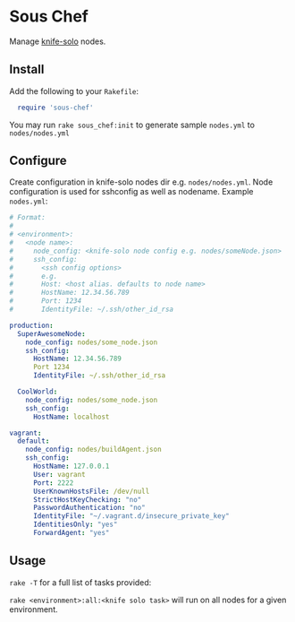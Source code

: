 # Sous Chef

Manage [knife-solo](http://matschaffer.github.com/knife-solo/) nodes.

## Install

Add the following to your `Rakefile`:

```ruby
  require 'sous-chef'
```

You may run `rake sous_chef:init` to generate sample `nodes.yml` to
`nodes/nodes.yml`

## Configure

Create configuration in knife-solo nodes dir e.g. `nodes/nodes.yml`. Node
configuration is used for sshconfig as well as nodename. Example `nodes.yml`:

```yaml
# Format:
#
# <environment>:
#   <node name>:
#     node_config: <knife-solo node config e.g. nodes/someNode.json>
#     ssh_config:
#       <ssh config options>
#       e.g.
#       Host: <host alias. defaults to node name>
#       HostName: 12.34.56.789
#       Port: 1234
#       IdentityFile: ~/.ssh/other_id_rsa

production:
  SuperAwesomeNode:
    node_config: nodes/some_node.json
    ssh_config:
      HostName: 12.34.56.789
      Port 1234
      IdentityFile: ~/.ssh/other_id_rsa

  CoolWorld:
    node_config: nodes/some_node.json
    ssh_config:
      HostName: localhost

vagrant:
  default:
    node_config: nodes/buildAgent.json
    ssh_config:
      HostName: 127.0.0.1
      User: vagrant
      Port: 2222
      UserKnownHostsFile: /dev/null
      StrictHostKeyChecking: "no"
      PasswordAuthentication: "no"
      IdentityFile: "~/.vagrant.d/insecure_private_key"
      IdentitiesOnly: "yes"
      ForwardAgent: "yes"
```

## Usage

`rake -T` for a full list of tasks provided:

`rake <environment>:all:<knife solo task>` will run on all nodes for a given
environment.

